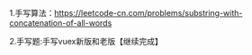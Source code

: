 1.手写算法：https://leetcode-cn.com/problems/substring-with-concatenation-of-all-words

2.手写题:手写vuex新版和老版【继续完成】